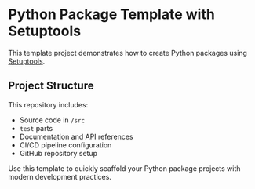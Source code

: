 # Python Package Template with Setuptools

This template project demonstrates how to create Python packages using [Setuptools](https://setuptools.pypa.io/en/latest/userguide/quickstart.html).

## Project Structure

This repository includes:
- Source code in `/src`
- `test` parts
- Documentation and API references
- CI/CD pipeline configuration
- GitHub repository setup

Use this template to quickly scaffold your Python package projects with modern development practices.
